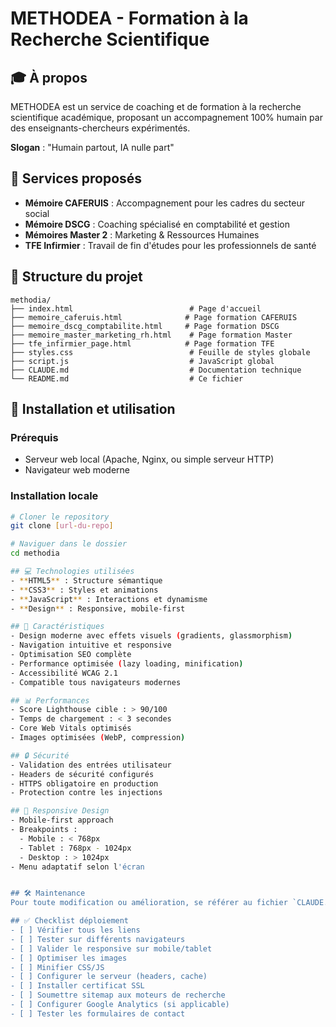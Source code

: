 # METHODEA - Formation à la Recherche Scientifique

## 🎓 À propos

METHODEA est un service de coaching et de formation à la recherche scientifique académique, proposant un accompagnement 100% humain par des enseignants-chercheurs expérimentés.

**Slogan** : "Humain partout, IA nulle part"

## 🌟 Services proposés

- **Mémoire CAFERUIS** : Accompagnement pour les cadres du secteur social
- **Mémoire DSCG** : Coaching spécialisé en comptabilité et gestion
- **Mémoires Master 2** : Marketing & Ressources Humaines
- **TFE Infirmier** : Travail de fin d'études pour les professionnels de santé

## 📁 Structure du projet

```
methodia/
├── index.html                          # Page d'accueil
├── memoire_caferuis.html              # Page formation CAFERUIS
├── memoire_dscg_comptabilite.html     # Page formation DSCG
├── memoire_master_marketing_rh.html    # Page formation Master
├── tfe_infirmier_page.html            # Page formation TFE
├── styles.css                          # Feuille de styles globale
├── script.js                           # JavaScript global
├── CLAUDE.md                           # Documentation technique
└── README.md                           # Ce fichier
```

## 🚀 Installation et utilisation

### Prérequis

- Serveur web local (Apache, Nginx, ou simple serveur HTTP)
- Navigateur web moderne

### Installation locale

```bash
# Cloner le repository
git clone [url-du-repo]

# Naviguer dans le dossier
cd methodia

## 💻 Technologies utilisées
- **HTML5** : Structure sémantique
- **CSS3** : Styles et animations
- **JavaScript** : Interactions et dynamisme
- **Design** : Responsive, mobile-first

## 🎨 Caractéristiques
- Design moderne avec effets visuels (gradients, glassmorphism)
- Navigation intuitive et responsive
- Optimisation SEO complète
- Performance optimisée (lazy loading, minification)
- Accessibilité WCAG 2.1
- Compatible tous navigateurs modernes

## 📊 Performances
- Score Lighthouse cible : > 90/100
- Temps de chargement : < 3 secondes
- Core Web Vitals optimisés
- Images optimisées (WebP, compression)

## 🔒 Sécurité
- Validation des entrées utilisateur
- Headers de sécurité configurés
- HTTPS obligatoire en production
- Protection contre les injections

## 📱 Responsive Design
- Mobile-first approach
- Breakpoints :
  - Mobile : < 768px
  - Tablet : 768px - 1024px
  - Desktop : > 1024px
- Menu adaptatif selon l'écran


## 🛠️ Maintenance
Pour toute modification ou amélioration, se référer au fichier `CLAUDE.md` qui contient les directives techniques détaillées.

## ✅ Checklist déploiement
- [ ] Vérifier tous les liens
- [ ] Tester sur différents navigateurs
- [ ] Valider le responsive sur mobile/tablet
- [ ] Optimiser les images
- [ ] Minifier CSS/JS
- [ ] Configurer le serveur (headers, cache)
- [ ] Installer certificat SSL
- [ ] Soumettre sitemap aux moteurs de recherche
- [ ] Configurer Google Analytics (si applicable)
- [ ] Tester les formulaires de contact
```
